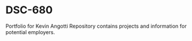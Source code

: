# DSC-680
Portfolio for Kevin Angotti
Repository contains projects and information for potential employers. 
